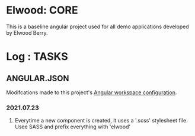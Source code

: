 # Elwood: CORE  
This is a baseline angular project used for all demo applications developed by Elwood Berry.  

# Log : TASKS  

## ANGULAR.JSON  
Modifcations made to this project's [Angular workspace configuration](https://angular.io/guide/workspace-config).  

### 2021.07.23  
1. Everytime a new component is created, it uses a '.scss' stylesheet file. Usee SASS and prefix everything with 'elwood'